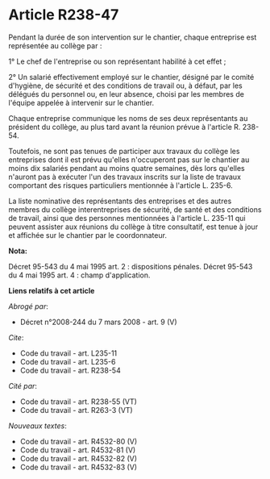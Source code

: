 # Article R238-47

Pendant la durée de son intervention sur le chantier, chaque entreprise est représentée au collège par :

1° Le chef de l'entreprise ou son représentant habilité à cet effet ;

2° Un salarié effectivement employé sur le chantier, désigné par le comité d'hygiène, de sécurité et des conditions de
travail ou, à défaut, par les délégués du personnel ou, en leur absence, choisi par les membres de l'équipe appelée à
intervenir sur le chantier.

Chaque entreprise communique les noms de ses deux représentants au président du collège, au plus tard avant la réunion prévue
à l'article R. 238-54.

Toutefois, ne sont pas tenues de participer aux travaux du collège les entreprises dont il est prévu qu'elles n'occuperont
pas sur le chantier au moins dix salariés pendant au moins quatre semaines, dès lors qu'elles n'auront pas à exécuter l'un
des travaux inscrits sur la liste de travaux comportant des risques particuliers mentionnée à l'article L. 235-6.

La liste nominative des représentants des entreprises et des autres membres du collège interentreprises de sécurité, de santé
et des conditions de travail, ainsi que des personnes mentionnées à l'article L. 235-11 qui peuvent assister aux réunions du
collège à titre consultatif, est tenue à jour et affichée sur le chantier par le coordonnateur.

**Nota:**

Décret 95-543 du 4 mai 1995 art. 2 : dispositions pénales. Décret 95-543 du 4 mai 1995 art. 4 : champ d'application.

**Liens relatifs à cet article**

_Abrogé par_:

  - Décret n°2008-244 du 7 mars 2008 - art. 9 (V)

_Cite_:

  - Code du travail - art. L235-11
  - Code du travail - art. L235-6
  - Code du travail - art. R238-54

_Cité par_:

  - Code du travail - art. R238-55 (VT)
  - Code du travail - art. R263-3 (VT)

_Nouveaux textes_:

  - Code du travail - art. R4532-80 (V)
  - Code du travail - art. R4532-81 (V)
  - Code du travail - art. R4532-82 (V)
  - Code du travail - art. R4532-83 (V)
